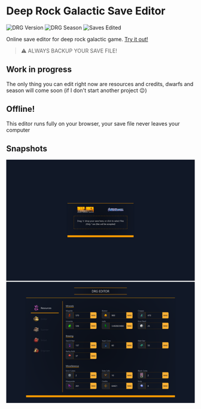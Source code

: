 # Deep Rock Galactic Save Editor

![DRG Version](https://img.shields.io/badge/DRG%20Version-1.36-yellow.svg?style=flat)
![DRG Season](https://img.shields.io/badge/DRG%20Season-2-blue.svg?style=flat)
![Saves Edited](https://img.shields.io/badge/dynamic/json?label=Saves%20Edited&query=%24.value&url=https%3A%2F%2Fapi.countapi.xyz%2Fget%2Fmrmarble.dev%2F687428ff-75a5-4b0f-a760-6556b55dbb64)

Online save editor for deep rock galactic game. [Try it out!](https://mrmarble.dev/drg-editor/)

> ⚠️ ALWAYS BACKUP YOUR SAVE FILE!

## Work in progress

The only thing you can edit right now are resources and credits, dwarfs and season will come soon (if I don't start another project :wink:)

## Offline!

This editor runs fully on your browser, your save file never leaves your computer

## Snapshots

![](assets/first.png)
![](assets/second.png)
